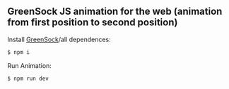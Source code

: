 ## GreenSock JS animation for the web (animation from first position to second position)

  Install [GreenSock](https://greensock.com/gsap)/all dependences:

```bash
$ npm i
```

  Run Animation:

```bash
$ npm run dev
```
